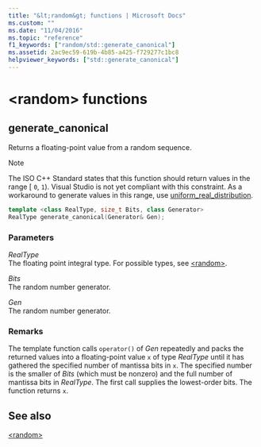 ```yaml
---
title: "&lt;random&gt; functions | Microsoft Docs"
ms.custom: ""
ms.date: "11/04/2016"
ms.topic: "reference"
f1_keywords: ["random/std::generate_canonical"]
ms.assetid: 2ac9ec59-619b-4b85-a425-f729277c1bc8
helpviewer_keywords: ["std::generate_canonical"]
---
```

# &lt;random&gt; functions

## <a name="generate_canonical"></a>  generate_canonical

Returns a floating-point value from a random sequence.

> [!NOTE]
> The ISO C++ Standard states that this function should return values in the range [ `0`, `1`). Visual Studio is not yet compliant with this constraint. As a workaround to generate values in this range, use [uniform_real_distribution](../standard-library/uniform-real-distribution-class.md).

```cpp
template <class RealType, size_t Bits, class Generator>
RealType generate_canonical(Generator& Gen);
```

### Parameters

*RealType*<br/>
The floating point integral type. For possible types, see [\<random>](../standard-library/random.md).

*Bits*<br/>
The random number generator.

*Gen*<br/>
The random number generator.

### Remarks

The template function calls `operator()` of *Gen* repeatedly and packs the returned values into a floating-point value `x` of type *RealType* until it has gathered the specified number of mantissa bits in `x`. The specified number is the smaller of *Bits* (which must be nonzero) and the full number of mantissa bits in *RealType*. The first call supplies the lowest-order bits. The function returns `x`.

## See also

[\<random>](../standard-library/random.md)<br/>

